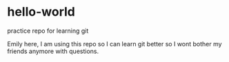 # hello-world
practice repo for learning git

Emily here, I am using this repo so I can learn git better so 
I wont bother my friends anymore with questions. 

